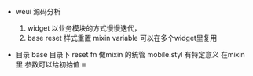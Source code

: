 - weui 源码分析
  1. widget
    以业务模块的方式慢慢迭代，
  2. base
    reset 样式重置
    mixin
    variable
    可以在多个widget里复用

- 目录
  base 目录下 reset
  fn 做mixin 的统管
  mobile.styl 有特定意义
  在mixin 里 参数可以给初始值 = 
  